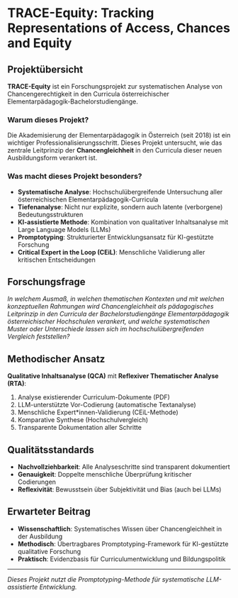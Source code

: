 # TRACE-Equity: Tracking Representations of Access, Chances and Equity

## Projektübersicht

**TRACE-Equity** ist ein Forschungsprojekt zur systematischen Analyse von Chancengerechtigkeit in den Curricula österreichischer Elementarpädagogik-Bachelorstudiengänge.

### Warum dieses Projekt?

Die Akademisierung der Elementarpädagogik in Österreich (seit 2018) ist ein wichtiger Professionalisierungsschritt. Dieses Projekt untersucht, wie das zentrale Leitprinzip der **Chancengleichheit** in den Curricula dieser neuen Ausbildungsform verankert ist.

### Was macht dieses Projekt besonders?

- **Systematische Analyse**: Hochschulübergreifende Untersuchung aller österreichischen Elementarpädagogik-Curricula
- **Tiefenanalyse**: Nicht nur explizite, sondern auch latente (verborgene) Bedeutungsstrukturen
- **KI-assistierte Methode**: Kombination von qualitativer Inhaltsanalyse mit Large Language Models (LLMs)
- **Promptotyping**: Strukturierter Entwicklungsansatz für KI-gestützte Forschung
- **Critical Expert in the Loop (CEiL)**: Menschliche Validierung aller kritischen Entscheidungen

## Forschungsfrage

*In welchem Ausmaß, in welchen thematischen Kontexten und mit welchen konzeptuellen Rahmungen wird Chancengleichheit als pädagogisches Leitprinzip in den Curricula der Bachelorstudiengänge Elementarpädagogik österreichischer Hochschulen verankert, und welche systematischen Muster oder Unterschiede lassen sich im hochschulübergreifenden Vergleich feststellen?*

## Methodischer Ansatz

**Qualitative Inhaltsanalyse (QCA)** mit **Reflexiver Thematischer Analyse (RTA)**:

1. Analyse existierender Curriculum-Dokumente (PDF)
2. LLM-unterstützte Vor-Codierung (automatische Textanalyse)
3. Menschliche Expert*innen-Validierung (CEiL-Methode)
4. Komparative Synthese (Hochschulvergleich)
5. Transparente Dokumentation aller Schritte

## Qualitätsstandards

- **Nachvollziehbarkeit**: Alle Analyseschritte sind transparent dokumentiert
- **Genauigkeit**: Doppelte menschliche Überprüfung kritischer Codierungen
- **Reflexivität**: Bewusstsein über Subjektivität und Bias (auch bei LLMs)

## Erwarteter Beitrag

- **Wissenschaftlich**: Systematisches Wissen über Chancengleichheit in der Ausbildung
- **Methodisch**: Übertragbares Promptotyping-Framework für KI-gestützte qualitative Forschung
- **Praktisch**: Evidenzbasis für Curriculumentwicklung und Bildungspolitik

---

*Dieses Projekt nutzt die Promptotyping-Methode für systematische LLM-assistierte Entwicklung.*
